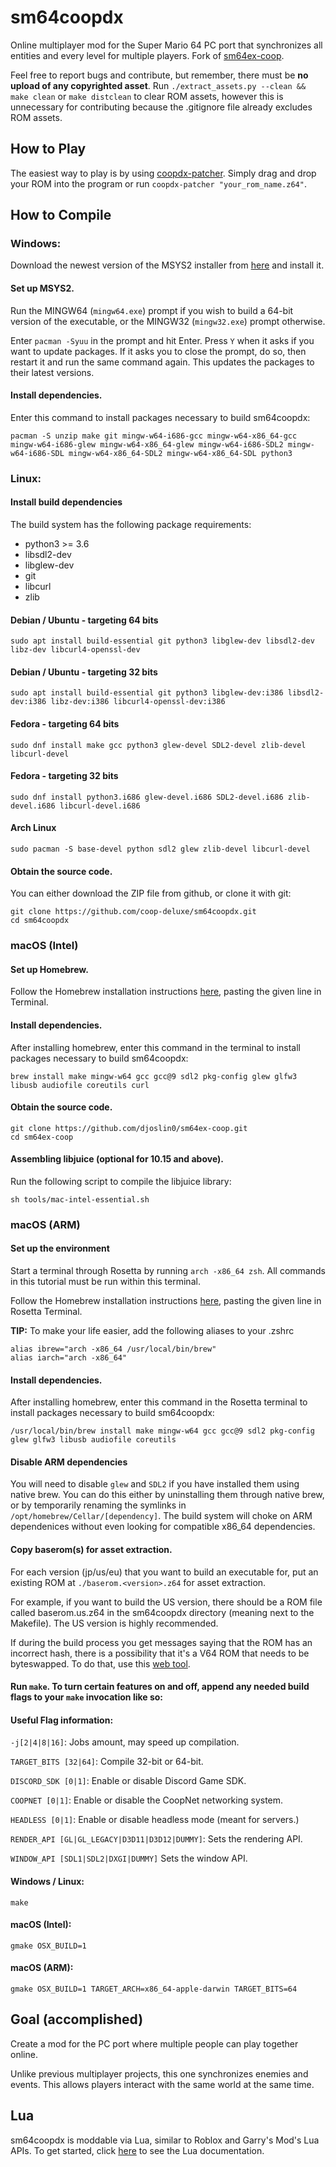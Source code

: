 # sm64coopdx
Online multiplayer mod for the Super Mario 64 PC port that synchronizes all entities and every level for multiple players. Fork of [sm64ex-coop](https://github.com/djoslin0/sm64ex-coop). 

Feel free to report bugs and contribute, but remember, there must be **no upload of any copyrighted asset**. 
Run `./extract_assets.py --clean && make clean` or `make distclean` to clear ROM assets, however this is unnecessary for contributing because the .gitignore file already excludes ROM assets.

## How to Play

The easiest way to play is by using [coopdx-patcher](https://github.com/coop-deluxe/coopdx-patcher/releases/latest/download/coopdx-patcher.zip). Simply drag and drop your ROM into the program or run `coopdx-patcher "your_rom_name.z64"`.

## How to Compile

### Windows:

Download the newest version of the MSYS2 installer from [here](https://github.com/msys2/msys2-installer/releases) and install it.

#### Set up MSYS2.

Run the MINGW64 (`mingw64.exe`) prompt if you wish to build a 64-bit version of the executable, or the MINGW32 (`mingw32.exe`) prompt otherwise.

Enter `pacman -Syuu` in the prompt and hit Enter. Press `Y` when it asks if you want to update packages. If it asks you to close the prompt, do so, then restart it and run the same command again. This updates the packages to their latest versions.

#### Install dependencies.
Enter this command to install packages necessary to build sm64coopdx:

```
pacman -S unzip make git mingw-w64-i686-gcc mingw-w64-x86_64-gcc mingw-w64-i686-glew mingw-w64-x86_64-glew mingw-w64-i686-SDL2 mingw-w64-i686-SDL mingw-w64-x86_64-SDL2 mingw-w64-x86_64-SDL python3
```

### Linux:

#### Install build dependencies
The build system has the following package requirements:

* python3 >= 3.6
* libsdl2-dev
* libglew-dev
* git
* libcurl
* zlib

#### Debian / Ubuntu - targeting 64 bits
```
sudo apt install build-essential git python3 libglew-dev libsdl2-dev libz-dev libcurl4-openssl-dev
```
#### Debian / Ubuntu - targeting 32 bits
```
sudo apt install build-essential git python3 libglew-dev:i386 libsdl2-dev:i386 libz-dev:i386 libcurl4-openssl-dev:i386
```
#### Fedora - targeting 64 bits
```
sudo dnf install make gcc python3 glew-devel SDL2-devel zlib-devel libcurl-devel
```
#### Fedora - targeting 32 bits
```
sudo dnf install python3.i686 glew-devel.i686 SDL2-devel.i686 zlib-devel.i686 libcurl-devel.i686
```
#### Arch Linux
```
sudo pacman -S base-devel python sdl2 glew zlib-devel libcurl-devel
```

#### Obtain the source code.
You can either download the ZIP file from github, or clone it with git:
```
git clone https://github.com/coop-deluxe/sm64coopdx.git
cd sm64coopdx
```

### macOS (Intel)
#### Set up Homebrew.
Follow the Homebrew installation instructions [here](https://brew.sh), pasting the given line in Terminal.

#### Install dependencies.
After installing homebrew, enter this command in the terminal to install packages necessary to build sm64coopdx:
```
brew install make mingw-w64 gcc gcc@9 sdl2 pkg-config glew glfw3 libusb audiofile coreutils curl
```

#### Obtain the source code.
```
git clone https://github.com/djoslin0/sm64ex-coop.git
cd sm64ex-coop
```
#### Assembling libjuice (optional for 10.15 and above).
Run the following script to compile the libjuice library:

`sh tools/mac-intel-essential.sh`

### macOS (ARM)

#### Set up the environment
Start a terminal through Rosetta by running `arch -x86_64 zsh`. All commands in this tutorial must be run within this terminal.

Follow the Homebrew installation instructions [here](https://brew.sh), pasting the given line in Rosetta Terminal.

**TIP:** To make your life easier, add the following aliases to your .zshrc
```
alias ibrew="arch -x86_64 /usr/local/bin/brew"
alias iarch="arch -x86_64"
```

#### Install dependencies.
After installing homebrew, enter this command in the Rosetta terminal to install packages necessary to build sm64coopdx:

```
/usr/local/bin/brew install make mingw-w64 gcc gcc@9 sdl2 pkg-config glew glfw3 libusb audiofile coreutils
```

#### Disable ARM dependencies
You will need to disable `glew` and `SDL2` if you have installed them using native brew. You can do this either by uninstalling them through native brew, or by temporarily renaming the symlinks in `/opt/homebrew/Cellar/[dependency]`. The build system will choke on ARM dependenices without even looking for compatible x86_64 dependencies.


#### Copy baserom(s) for asset extraction.
For each version (jp/us/eu) that you want to build an executable for, put an existing ROM at `./baserom.<version>.z64` for asset extraction.

For example, if you want to build the US version, there should be a ROM file called baserom.us.z64 in the sm64coopdx directory (meaning next to the Makefile). The US version is highly recommended.

If during the build process you get messages saying that the ROM has an incorrect hash, there is a possibility that it's a V64 ROM that needs to be byteswapped. To do that, use this [web tool](https://hack64.net/tools/swapper.php).

#### Run `make`. To turn certain features on and off, append any needed build flags to your `make` invocation like so:

#### Useful Flag information:
`-j[2|4|8|16]`: Jobs amount, may speed up compilation.

`TARGET_BITS [32|64]`: Compile 32-bit or 64-bit.

`DISCORD_SDK [0|1]`: Enable or disable Discord Game SDK.

`COOPNET [0|1]`: Enable or disable the CoopNet networking system.

`HEADLESS [0|1]`: Enable or disable headless mode (meant for servers.)

`RENDER_API [GL|GL_LEGACY|D3D11|D3D12|DUMMY]`: Sets the rendering API.

`WINDOW_API [SDL1|SDL2|DXGI|DUMMY]` Sets the window API.

#### Windows / Linux:
```
make
```
#### macOS (Intel):
```
gmake OSX_BUILD=1
```
#### macOS (ARM):
```
gmake OSX_BUILD=1 TARGET_ARCH=x86_64-apple-darwin TARGET_BITS=64
```

## Goal (accomplished)
Create a mod for the PC port where multiple people can play together online.

Unlike previous multiplayer projects, this one synchronizes enemies and events. This allows players interact with the same world at the same time.

## Lua
sm64coopdx is moddable via Lua, similar to Roblox and Garry's Mod's Lua APIs. To get started, click [here](docs/lua/lua.md) to see the Lua documentation.
